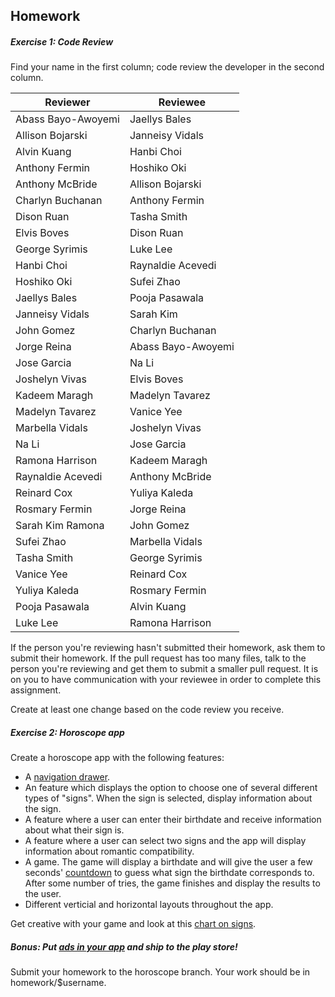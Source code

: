 ## Homework

##### Exercise 1: Code Review

Find your name in the first column; code review the developer in the second column.

| Reviewer | Reviewee |
|----------|----------|
| Abass Bayo-Awoyemi	| Jaellys Bales |
| Allison Bojarski	|	Janneisy Vidals |
| Alvin Kuang	|	Hanbi Choi|
| Anthony Fermin | Hoshiko Oki |
| Anthony McBride | Allison Bojarski |
| Charlyn Buchanan | Anthony Fermin |
| Dison Ruan | Tasha Smith |
| Elvis Boves	| Dison Ruan |
| George Syrimis | Luke Lee |
| Hanbi Choi | Raynaldie Acevedi |
| Hoshiko Oki | Sufei Zhao |
| Jaellys Bales | Pooja Pasawala |
| Janneisy Vidals | Sarah Kim |
| John Gomez | Charlyn Buchanan |
| Jorge Reina | Abass Bayo-Awoyemi |
| Jose Garcia | Na Li |
| Joshelyn Vivas | Elvis Boves |
| Kadeem Maragh | Madelyn Tavarez |
| Madelyn Tavarez | Vanice Yee |
| Marbella Vidals |	Joshelyn Vivas |
| Na Li | Jose Garcia |
| Ramona Harrison | Kadeem Maragh |
| Raynaldie Acevedi | Anthony McBride |
| Reinard Cox | Yuliya Kaleda |
| Rosmary Fermin | Jorge Reina |
| Sarah Kim	Ramona | John Gomez |
| Sufei Zhao | Marbella Vidals |
| Tasha Smith | George Syrimis |
| Vanice Yee | Reinard Cox |
| Yuliya Kaleda | Rosmary Fermin |
| Pooja Pasawala | Alvin Kuang |
| Luke Lee | Ramona Harrison |

If the person you're reviewing hasn't submitted their homework, ask them to submit their homework. If the pull request has too many files, talk to the person you're reviewing and get them to submit a smaller pull request. It is on you to have communication with your reviewee in order to complete this assignment.

Create at least one change based on the code review you receive.

##### Exercise 2: Horoscope app

Create a horoscope app with the following features:
* A [navigation drawer](https://developer.android.com/design/patterns/navigation-drawer.html).
* An feature which displays the option to choose one of several different types of "signs". When the sign is
selected, display information about the sign.
* A feature where a user can enter their birthdate and receive information about what their sign is.
* A feature where a user can select two signs and the app will display information about romantic compatibility.
* A game. The game will display a birthdate and will give the user a few seconds'
[countdown](http://developer.android.com/reference/android/os/CountDownTimer.html) to guess what sign the birthdate
corresponds to. After some number of tries, the game finishes and display the results to the user.
* Different verticial and horizontal layouts throughout the app.

Get creative with your game and look at this [chart on signs](http://en.wikipedia.org/wiki/Western_astrology#The_zodiac).

##### Bonus: Put [ads in your app](https://developers.google.com/mobile-ads-sdk/) and ship to the play store!

Submit your homework to the horoscope branch. Your work should be in homework/$username.
